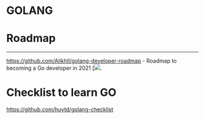 # GOLANG

# Roadmap

---

https://github.com/Alikhll/golang-developer-roadmap - Roadmap to becoming a Go developer in 2021 [<img src="](https://github.com/Alikhll/golang-developer-roadmap)https://img.shields.io/badge/Roadmap-2021-green.svg">.

# Checklist to learn GO

https://github.com/huytd/golang-checklist